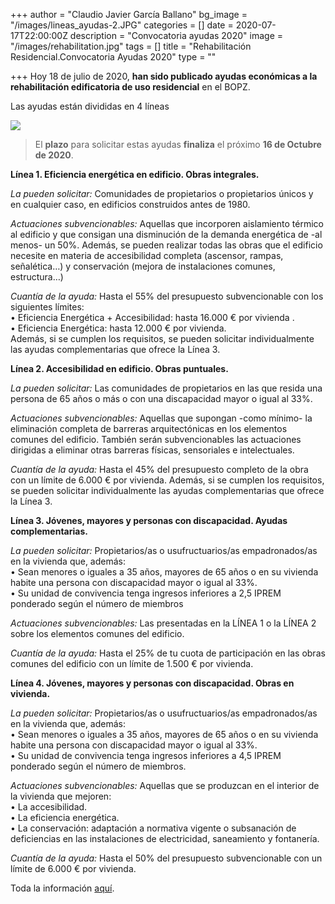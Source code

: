 +++
author = "Claudio Javier García Ballano"
bg_image = "/images/lineas_ayudas-2.JPG"
categories = []
date = 2020-07-17T22:00:00Z
description = "Convocatoria ayudas 2020"
image = "/images/rehabilitation.jpg"
tags = []
title = "Rehabilitación Residencial.Convocatoria Ayudas 2020"
type = ""

+++
Hoy 18 de julio de 2020, **han sido publicado ayudas económicas a la rehabilitación edificatoria de uso residencial** en el  BOPZ.

Las ayudas están divididas en 4 líneas 

![](/images/lineas_ayudas-1.JPG)

> El **plazo** para solicitar estas ayudas **finaliza** el próximo **16 de Octubre de 2020**.

**Línea 1. Eficiencia energética en edificio. Obras integrales.**

_La pueden solicitar:_ Comunidades de propietarios o propietarios únicos y en cualquier caso, en edificios construidos antes de 1980.

_Actuaciones subvencionables:_ Aquellas que incorporen aislamiento térmico al edificio y que consigan una disminución de la demanda energética de -al menos- un 50%. Además, se pueden realizar todas las obras que el edificio necesite en materia de accesibilidad completa (ascensor, rampas, señalética…) y conservación (mejora de instalaciones comunes, estructura…)

_Cuantía de la ayuda:_ Hasta el 55% del presupuesto subvencionable con los siguientes límites:  
• Eficiencia Energética + Accesibilidad: hasta 16.000 € por vivienda .  
• Eficiencia Energética: hasta 12.000 € por vivienda.  
Además, si se cumplen los requisitos, se pueden solicitar individualmente las ayudas complementarias que ofrece la Línea 3.

**Línea 2. Accesibilidad en edificio. Obras puntuales.**

_La pueden solicitar:_ Las comunidades de propietarios en las que resida una persona de 65 años o más o con una discapacidad mayor o igual al 33%.

_Actuaciones subvencionables:_ Aquellas que supongan -como mínimo- la eliminación completa de barreras arquitectónicas en los elementos comunes del edificio. También serán subvencionables las actuaciones dirigidas a eliminar otras barreras físicas, sensoriales e intelectuales.

_Cuantía de la ayuda:_ Hasta el 45% del presupuesto completo de la obra con un límite de 6.000 € por vivienda. Además, si se cumplen los requisitos, se pueden solicitar individualmente las ayudas complementarias que ofrece la Línea 3.

**Línea 3. Jóvenes, mayores y personas con discapacidad. Ayudas complementarias.**

_La pueden solicitar:_ Propietarios/as o usufructuarios/as empadronados/as en la vivienda que, además:  
• Sean menores o iguales a 35 años, mayores de 65 años o en su vivienda habite una persona con discapacidad mayor o igual al 33%.  
• Su unidad de convivencia tenga ingresos inferiores a 2,5 IPREM ponderado según el número de miembros

_Actuaciones subvencionables:_ Las presentadas en la LÍNEA 1 o la LÍNEA 2 sobre los elementos comunes del edificio.

_Cuantía de la ayuda:_ Hasta el 25% de tu cuota de participación en las obras comunes del edificio con un límite de 1.500 € por vivienda.

**Línea 4. Jóvenes, mayores y personas con discapacidad. Obras en vivienda.**

_La pueden solicitar:_ Propietarios/as o usufructuarios/as empadronados/as en la vivienda que, además:  
• Sean menores o iguales a 35 años, mayores de 65 años o en su vivienda habite una persona con discapacidad mayor o igual al 33%.  
• Su unidad de convivencia tenga ingresos inferiores a 4,5 IPREM ponderado según el número de miembros.

_Actuaciones subvencionables:_ Aquellas que se produzcan en el interior de la vivienda que mejoren:  
• La accesibilidad.  
• La eficiencia energética.  
• La conservación: adaptación a normativa vigente o subsanación de deficiencias en las instalaciones de electricidad, saneamiento y fontanería.

_Cuantía de la ayuda:_ Hasta el 50% del presupuesto subvencionable con un límite de 6.000 € por vivienda.

Toda la información [aquí]().